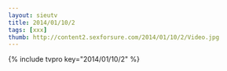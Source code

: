 ```yaml
--- 
layout: sieutv
title: 2014/01/10/2
tags: [xxx]
thumb: http://content2.sexforsure.com/2014/01/10/2/Video.jpg
---
```

{% include tvpro key="2014/01/10/2" %} 
